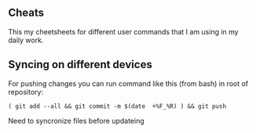 ## Cheats 

This my cheetsheets for different user commands that I am using in my daily work.

## Syncing on different devices

For pushing changes you can run command like this (from bash) in root of repository:


```
( git add --all && git commit -m $(date  +%F_%R) ) && git push
```


Need to syncronize files before updateing
